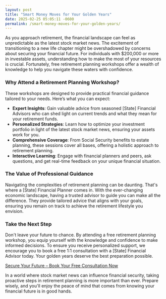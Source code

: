```yaml
---
layout: post
title: "Smart Money Moves for Your Golden Years"
date: 2025-02-25 05:05:11 -0600
permalink: /smart-money-moves-for-your-golden-years/
---
```



As you approach retirement, the financial landscape can feel as unpredictable as the latest stock market news. The excitement of transitioning to a new life chapter might be overshadowed by concerns about securing your financial future. For individuals with $200,000 or more in investable assets, understanding how to make the most of your resources is crucial. Fortunately, free retirement planning workshops offer a wealth of knowledge to help you navigate these waters with confidence.

### Why Attend a Retirement Planning Workshop?

These workshops are designed to provide practical financial guidance tailored to your needs. Here’s what you can expect:

- **Expert Insights**: Gain valuable advice from seasoned [State] Financial Advisors who can shed light on current trends and what they mean for your retirement funds.
- **Personalized Strategies**: Learn how to optimize your investment portfolio in light of the latest stock market news, ensuring your assets work for you.
- **Comprehensive Coverage**: From Social Security benefits to estate planning, these sessions cover all bases, offering a holistic approach to retirement planning.
- **Interactive Learning**: Engage with financial planners and peers, ask questions, and get real-time feedback on your unique financial situation.

### The Value of Professional Guidance

Navigating the complexities of retirement planning can be daunting. That's where a [State] Financial Planner comes in. With the ever-changing economic landscape, having a trusted advisor to guide you can make all the difference. They provide tailored advice that aligns with your goals, ensuring you remain on track to achieve the retirement lifestyle you envision.

### Take the Next Step

Don't leave your future to chance. By attending a free retirement planning workshop, you equip yourself with the knowledge and confidence to make informed decisions. To ensure you receive personalized support, we encourage you to book a free 1:1 consultation with a [State] Financial Advisor today. Your golden years deserve the best preparation possible.

[Secure Your Future – Book Your Free Consultation Now](https://workshopsforretirement.com)

In a world where stock market news can influence financial security, taking proactive steps in retirement planning is more important than ever. Prepare wisely, and you'll enjoy the peace of mind that comes from knowing your financial future is in good hands.